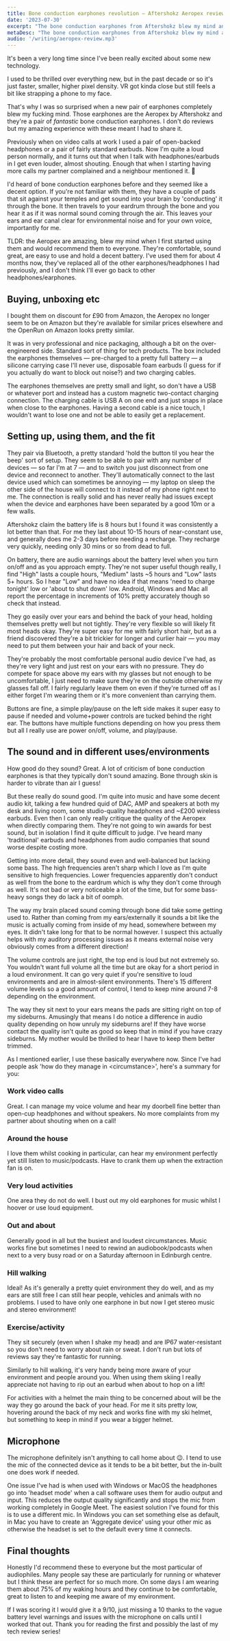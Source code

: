 ```yaml
---
title: Bone conduction earphones revolution — Aftershokz Aeropex review
date: '2023-07-30'
excerpt: "The bone conduction earphones from Aftershokz blew my mind and are the best earphones I've ever used! Reviewed 9/10."
metaDesc: "The bone conduction earphones from Aftershokz blew my mind and are the best earphones I've ever used! Reviewed 9/10."
audio: '/writing/aeropex-review.mp3'
---
```


It's been a very long time since I've been really excited about some new technology.

I used to be thrilled over everything new, but in the past decade or so it's just faster, smaller, higher pixel density. VR got kinda close but still feels a bit like strapping a phone to my face.

That's why I was so surprised when a new pair of earphones completely blew my fucking mind. Those earphones are the Aeropex by Aftershokz and they're a pair of *fantastic* bone conduction earphones. I don't do reviews but my amazing experience with these meant I had to share it.

Previously when on video calls at work I used a pair of open-backed headphones or a pair of fairly standard earbuds. Now I'm quite a loud person normally, and it turns out that when I talk with headphones/earbuds in I get even louder, almost shouting. Enough that when I starting having more calls my partner complained and a neighbour mentioned it. 😬

I'd heard of bone conduction earphones before and they seemed like a decent option. If you're not familiar with them, they have a couple of pads that sit against your temples and get sound into your brain by 'conducting' it through the bone. It then travels to your eardrum through the bone and you hear it as if it was normal sound coming through the air. This leaves your ears and ear canal clear for environmental noise and for your own voice, importantly for me.

TLDR: the Aeropex are amazing, blew my mind when I first started using them and would recommend them to everyone. They're comfortable, sound great, are easy to use and hold a decent battery. I've used them for about 4 months now, they've replaced all of the other earphones/headphones I had previously, and I don't think I'll ever go back to other headphones/earphones.

## Buying, unboxing etc

I bought them on discount for £90 from Amazon, the Aeropex no longer seem to be on Amazon but they're available for similar prices elsewhere and the OpenRun on Amazon looks pretty similar.

It was in very professional and nice packaging, although a bit on the over-engineered side. Standard sort of thing for tech products. The box included the earphones themselves — pre-charged to a pretty full battery — a silicone carrying case I'll never use, disposable foam earbuds (I guess for if you actually do want to block out noise?) and two charging cables.

The earphones themselves are pretty small and light, so don't have a USB or whatever port and instead has a custom magnetic two-contact charging connection. The charging cable is USB A on one end and just snaps in place when close to the earphones. Having a second cable is a nice touch, I wouldn't want to lose one and not be able to easily get a replacement.

## Setting up, using them, and the fit

They pair via Bluetooth, a pretty standard 'hold the button til you hear the beep' sort of setup. They seem to be able to pair with any number of devices — so far I'm at 7 — and to switch you just disconnect from one device and reconnect to another. They'll automatically connect to the last device used which can sometimes be annoying — my laptop on sleep the other side of the house will connect to it instead of my phone right next to me. The connection is really solid and has never really had issues except when the device and earphones have been separated by a good 10m or a few walls.

Aftershokz claim the battery life is 8 hours but I found it was consistently a lot better than that. For me they last about 10-15 hours of near-constant use, and generally does me 2-3 days before needing a recharge. They recharge very quickly, needing only 30 mins or so from dead to full.

On battery, there are audio warnings about the battery level when you turn on/off and as you approach empty. They're not super useful though really, I find "High" lasts a couple hours, "Medium" lasts ~5 hours and "Low" lasts 5+ hours. So I hear "Low" and have no idea if that means 'need to charge tonight' low or 'about to shut down' low. Android, Windows and Mac all report the percentage in increments of 10% pretty accurately though so check that instead.

They go easily over your ears and behind the back of your head, holding themselves pretty well but not tightly. They're very flexible so will likely fit most heads okay. They're super easy for me with fairly short hair, but as a friend discovered they're a bit trickier for longer and curlier hair — you may need to put them between your hair and back of your neck.

They're probably the most comfortable personal audio device I've had, as they're very light and just rest on your ears with no pressure. They do compete for space above my ears with my glasses but not enough to be uncomfortable, I just need to make sure they're on the outside otherwise my glasses fall off. I fairly regularly leave them on even if they're turned off as I either forget I'm wearing them or it's more convenient than carrying them.

Buttons are fine, a simple play/pause on the left side makes it super easy to pause if needed and volume+power controls are tucked behind the right ear. The buttons have multiple functions depending on how you press them but all I really use are power on/off, volume, and play/pause.

## The sound and in different uses/environments

How good do they sound? Great. A lot of criticism of bone conduction earphones is that they typically don't sound amazing. Bone through skin is harder to vibrate than air I guess!

But these really do sound good. I'm quite into music and have some decent audio kit, talking a few hundred quid of DAC, AMP and speakers at both my desk and living room, some studio-quality headphones and ~£200 wireless earbuds. Even then I can only really critique the quality of the Aeropex when directly comparing them. They're not going to win awards for best sound, but in isolation I find it quite difficult to judge. I've heard many 'traditional' earbuds and headphones from audio companies that sound worse despite costing more.

Getting into more detail, they sound even and well-balanced but lacking some bass. The high frequencies aren't sharp which I love as I'm quite sensitive to high frequencies. Lower frequencies apparently don't conduct as well from the bone to the eardrum which is why they don't come through as well. It's not bad or very noticeable a lot of the time, but for some bass-heavy songs they do lack a bit of oomph.

The way my brain placed sound coming through bone did take some getting used to. Rather than coming from my ears/externally it sounds a bit like the music is actually coming from inside of my head, somewhere between my eyes. It didn't take long for that to be normal however. I suspect this actually helps with my auditory processing issues as it means external noise very obviously comes from a different direction!

The volume controls are just right, the top end is loud but not extremely so. You wouldn't want full volume all the time but are okay for a short period in a loud environment. It can go very quiet if you're sensitive to loud environments and are in almost-silent environments. There's 15 different volume levels so a good amount of control, I tend to keep mine around 7-8 depending on the environment.

The way they sit next to your ears means the pads are sitting right on top of my sideburns. Amusingly that means I do notice a difference in audio quality depending on how unruly my sideburns are! If they have worse contact the quality isn't quite as good so keep that in mind if you have crazy sideburns. My mother would be thrilled to hear I have to keep them better trimmed.

As I mentioned earlier, I use these basically everywhere now. Since I've had people ask 'how do they manage in &lt;circumstance&gt;', here's a summary for you:

### Work video calls

Great. I can manage my voice volume and hear my doorbell fine better than open-cup headphones and without speakers. No more complaints from my partner about shouting when on a call!

### Around the house

I love them whilst cooking in particular, can hear my environment perfectly yet still listen to music/podcasts. Have to crank them up when the extraction fan is on.

### Very loud activities

One area they do not do well. I bust out my old earphones for music whilst I hoover or use loud equipment.

### Out and about

Generally good in all but the busiest and loudest circumstances. Music works fine but sometimes I need to rewind an audiobook/podcasts when next to a very busy road or on a Saturday afternoon in Edinburgh centre.

### Hill walking

Ideal! As it's generally a pretty quiet environment they do well, and as my ears are still free I can still hear people, vehicles and animals with no problems. I used to have only one earphone in but now I get stereo music and stereo environment!

### Exercise/activity

They sit securely (even when I shake my head) and are IP67 water-resistant so you don't need to worry about rain or sweat. I don't run but lots of reviews say they're fantastic for running.

Similarly to hill walking, it's very handy being more aware of your environment and people around you. When using them skiing I really appreciate not having to rip out an earbud when about to hop on a lift!

For activities with a helmet the main thing to be concerned about will be the way they go around the back of your head. For me it sits pretty low, hovering around the back of my neck and works fine with my ski helmet, but something to keep in mind if you wear a bigger helmet.

## Microphone

The microphone definitely isn't anything to call home about 😉. I tend to use the mic of the connected device as it tends to be a bit better, but the in-built one does work if needed.

One issue I've had is when used with Windows or MacOS the headphones go into 'headset mode' when a call software uses them for audio output and input. This reduces the output quality significantly and stops the mic from working completely in Google Meet. The easiest solution I've found for this is to use a different mic. In Windows you can set something else as default, in Mac you have to create an 'Aggregate device' using your other mic as otherwise the headset is set to the default every time it connects.

## Final thoughts

Honestly I'd recommend these to everyone but the most particular of audiophiles. Many people say these are particularly for running or whatever but I think these are perfect for so much more. On some days I am wearing them about 75% of my waking hours and they continue to be comfortable, great to listen to and keeping me aware of my environment.

If I was scoring it I would give it a 9/10, just missing a 10 thanks to the vague battery level warnings and issues with the microphone on calls until I worked that out. Thank you for reading the first and possibly the last of my tech review series!
